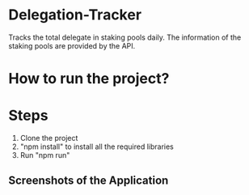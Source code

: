 # Delegation-Tracker
Tracks the total delegate in staking pools daily. The information of the staking pools are provided by the API.

# How to run the project?

Steps
====
1. Clone the project
2. "npm install" to install all the required libraries
3. Run "npm run"

Screenshots of the Application
------------------------------


